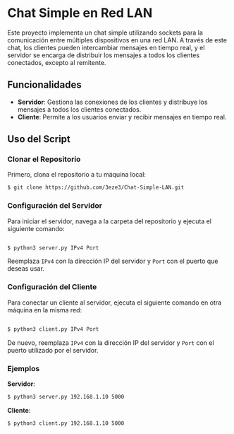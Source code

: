 # Chat Simple en Red LAN

Este proyecto implementa un chat simple utilizando sockets para la comunicación entre múltiples dispositivos en una red LAN. A través de este chat, los clientes pueden intercambiar mensajes en tiempo real, y el servidor se encarga de distribuir los mensajes a todos los clientes conectados, excepto al remitente.

## Funcionalidades

- **Servidor**: Gestiona las conexiones de los clientes y distribuye los mensajes a todos los clientes conectados.
- **Cliente**: Permite a los usuarios enviar y recibir mensajes en tiempo real.

## Uso del Script

### Clonar el Repositorio

Primero, clona el repositorio a tu máquina local:

```bash
$ git clone https://github.com/3eze3/Chat-Simple-LAN.git

```

### Configuración del Servidor

Para iniciar el servidor, navega a la carpeta del repositorio y ejecuta el siguiente comando:

```bash

$ python3 server.py IPv4 Port

```

Reemplaza `IPv4` con la dirección IP del servidor y `Port` con el puerto que deseas usar.

### Configuración del Cliente

Para conectar un cliente al servidor, ejecuta el siguiente comando en otra máquina en la misma red:

```bash

$ python3 client.py IPv4 Port

```

De nuevo, reemplaza `IPv4` con la dirección IP del servidor y `Port` con el puerto utilizado por el servidor.

### Ejemplos

**Servidor**:

```bash
$ python3 server.py 192.168.1.10 5000

```

**Cliente**:

```bash
$ python3 client.py 192.168.1.10 5000

```

